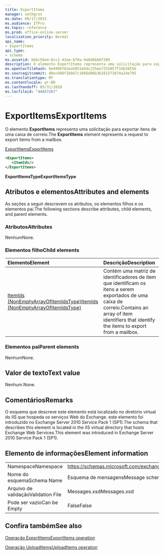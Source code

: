 ```yaml
---
title: ExportItems
manager: sethgros
ms.date: 09/17/2015
ms.audience: ITPro
ms.topic: reference
ms.prod: office-online-server
localization_priority: Normal
api_name:
- ExportItems
api_type:
- schema
ms.assetid: bbbc56e4-8cc1-43ae-b70a-9a8d6bb0f399
description: O elemento ExportItems representa uma solicitação para exportar itens de uma caixa de correio.
ms.openlocfilehash: 6e4996f62ea5051e6dc235ee7255057f16b3855b
ms.sourcegitcommit: 88ec988f2bb67c1866d06b361615f3674a24e795
ms.translationtype: MT
ms.contentlocale: pt-BR
ms.lasthandoff: 05/31/2020
ms.locfileid: "44457267"
---
```

# <a name="exportitems"></a><span data-ttu-id="c0e98-103">ExportItems</span><span class="sxs-lookup"><span data-stu-id="c0e98-103">ExportItems</span></span>

<span data-ttu-id="c0e98-104">O elemento **ExportItems** representa uma solicitação para exportar itens de uma caixa de correio.</span><span class="sxs-lookup"><span data-stu-id="c0e98-104">The **ExportItems** element represents a request to export items from a mailbox.</span></span> 
  
[<span data-ttu-id="c0e98-105">ExportItems</span><span class="sxs-lookup"><span data-stu-id="c0e98-105">ExportItems</span></span>](exportitems.md)
  
```XML
<ExportItems>
   <ItemIds/>
</ExportItems>
```

 <span data-ttu-id="c0e98-106">**ExportItemsType**</span><span class="sxs-lookup"><span data-stu-id="c0e98-106">**ExportItemsType**</span></span>
## <a name="attributes-and-elements"></a><span data-ttu-id="c0e98-107">Atributos e elementos</span><span class="sxs-lookup"><span data-stu-id="c0e98-107">Attributes and elements</span></span>

<span data-ttu-id="c0e98-108">As seções a seguir descrevem os atributos, os elementos filhos e os elementos pai.</span><span class="sxs-lookup"><span data-stu-id="c0e98-108">The following sections describe attributes, child elements, and parent elements.</span></span>
  
### <a name="attributes"></a><span data-ttu-id="c0e98-109">Atributos</span><span class="sxs-lookup"><span data-stu-id="c0e98-109">Attributes</span></span>

<span data-ttu-id="c0e98-110">Nenhum</span><span class="sxs-lookup"><span data-stu-id="c0e98-110">None.</span></span>
  
### <a name="child-elements"></a><span data-ttu-id="c0e98-111">Elementos filho</span><span class="sxs-lookup"><span data-stu-id="c0e98-111">Child elements</span></span>

|<span data-ttu-id="c0e98-112">**Elemento**</span><span class="sxs-lookup"><span data-stu-id="c0e98-112">**Element**</span></span>|<span data-ttu-id="c0e98-113">**Descrição**</span><span class="sxs-lookup"><span data-stu-id="c0e98-113">**Description**</span></span>|
|:-----|:-----|
|[<span data-ttu-id="c0e98-114">ItemIds (NonEmptyArrayOfItemIdsType)</span><span class="sxs-lookup"><span data-stu-id="c0e98-114">ItemIds (NonEmptyArrayOfItemIdsType)</span></span>](itemids-nonemptyarrayofitemidstype.md) <br/> |<span data-ttu-id="c0e98-115">Contém uma matriz de identificadores de item que identificam os itens a serem exportados de uma caixa de correio.</span><span class="sxs-lookup"><span data-stu-id="c0e98-115">Contains an array of item identifiers that identify the items to export from a mailbox.</span></span>  <br/> |
   
### <a name="parent-elements"></a><span data-ttu-id="c0e98-116">Elementos pai</span><span class="sxs-lookup"><span data-stu-id="c0e98-116">Parent elements</span></span>

<span data-ttu-id="c0e98-117">Nenhum</span><span class="sxs-lookup"><span data-stu-id="c0e98-117">None.</span></span>
  
## <a name="text-value"></a><span data-ttu-id="c0e98-118">Valor de texto</span><span class="sxs-lookup"><span data-stu-id="c0e98-118">Text value</span></span>

<span data-ttu-id="c0e98-119">Nenhum.</span><span class="sxs-lookup"><span data-stu-id="c0e98-119">None.</span></span>
  
## <a name="remarks"></a><span data-ttu-id="c0e98-120">Comentários</span><span class="sxs-lookup"><span data-stu-id="c0e98-120">Remarks</span></span>

<span data-ttu-id="c0e98-121">O esquema que descreve este elemento está localizado no diretório virtual do IIS que hospeda os serviços Web do Exchange. este elemento foi introduzido no Exchange Server 2010 Service Pack 1 (SP1).</span><span class="sxs-lookup"><span data-stu-id="c0e98-121">The schema that describes this element is located in the IIS virtual directory that hosts Exchange Web Services.This element was introduced in Exchange Server 2010 Service Pack 1 (SP1).</span></span>
  
## <a name="element-information"></a><span data-ttu-id="c0e98-122">Elemento de informações</span><span class="sxs-lookup"><span data-stu-id="c0e98-122">Element information</span></span>

|||
|:-----|:-----|
|<span data-ttu-id="c0e98-123">Namespace</span><span class="sxs-lookup"><span data-stu-id="c0e98-123">Namespace</span></span>  <br/> |https://schemas.microsoft.com/exchange/services/2006/messages  <br/> |
|<span data-ttu-id="c0e98-124">Nome do esquema</span><span class="sxs-lookup"><span data-stu-id="c0e98-124">Schema Name</span></span>  <br/> |<span data-ttu-id="c0e98-125">Esquema de mensagens</span><span class="sxs-lookup"><span data-stu-id="c0e98-125">Message schema</span></span>  <br/> |
|<span data-ttu-id="c0e98-126">Arquivo de validação</span><span class="sxs-lookup"><span data-stu-id="c0e98-126">Validation File</span></span>  <br/> |<span data-ttu-id="c0e98-127">Messages.xsd</span><span class="sxs-lookup"><span data-stu-id="c0e98-127">Messages.xsd</span></span>  <br/> |
|<span data-ttu-id="c0e98-128">Pode ser vazio</span><span class="sxs-lookup"><span data-stu-id="c0e98-128">Can be Empty</span></span>  <br/> |<span data-ttu-id="c0e98-129">False</span><span class="sxs-lookup"><span data-stu-id="c0e98-129">False</span></span>  <br/> |
   
## <a name="see-also"></a><span data-ttu-id="c0e98-130">Confira também</span><span class="sxs-lookup"><span data-stu-id="c0e98-130">See also</span></span>



[<span data-ttu-id="c0e98-131">Operação ExportItems</span><span class="sxs-lookup"><span data-stu-id="c0e98-131">ExportItems operation</span></span>](exportitems-operation.md)
  
[<span data-ttu-id="c0e98-132">Operação UploadItems</span><span class="sxs-lookup"><span data-stu-id="c0e98-132">UploadItems operation</span></span>](uploaditems-operation.md)


